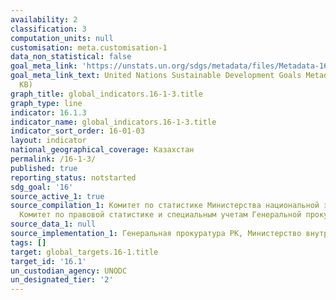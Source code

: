 ```yaml
---
availability: 2
classification: 3
computation_units: null
customisation: meta.customisation-1
data_non_statistical: false
goal_meta_link: 'https://unstats.un.org/sdgs/metadata/files/Metadata-16-01-03.pdf '
goal_meta_link_text: United Nations Sustainable Development Goals Metadata (PDF 217
  KB)
graph_title: global_indicators.16-1-3.title
graph_type: line
indicator: 16.1.3
indicator_name: global_indicators.16-1-3.title
indicator_sort_order: 16-01-03
layout: indicator
national_geographical_coverage: Казахстан
permalink: /16-1-3/
published: true
reporting_status: notstarted
sdg_goal: '16'
source_active_1: true
source_compilation_1: Комитет по статистике Министерства национальной экономики РК,
  Комитет по правовой статистике и специальным учетам Генеральной прокуратуры РК
source_data_1: null
source_implementation_1: Генеральная прокуратура РК, Министерство внутренних дел РК
tags: []
target: global_targets.16-1.title
target_id: '16.1'
un_custodian_agency: UNODC
un_designated_tier: '2'
---
```

